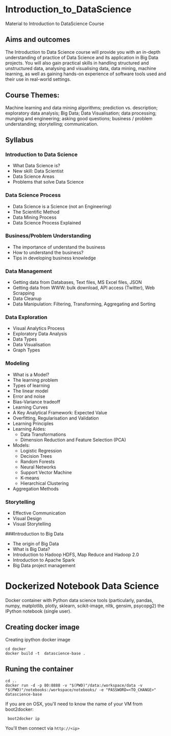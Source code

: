 # Introduction_to_DataScience
Material to Introduction to DataScience Course

## Aims and outcomes
The Introduction to Data Science course will provide you with an in-depth understanding of practice of Data Science and its application in Big Data projects. You will also gain practical skills in handling structured and unstructured data, analysing and visualising data, data mining, machine learning, as well as gaining hands-on experience of software tools used and their use in real-world settings.

## Course Themes:
Machine learning and data mining algorithms; prediction vs. description; exploratory data analysis; Big Data; Data Visualisation; data processing; munging and engineering; asking good questions; business / problem understanding; storytelling; communication.

## Syllabus

### Introduction to Data Science
* What Data Science is?
* New skill: Data Scientist
* Data Science Areas
* Problems that solve Data Science

### Data Science Process
* Data Science is a Science (not an Engineering)
* The Scientific Method
* Data Mining Process
* Data Science Process Explained


### Business/Problem Understanding
* The importance of understand the business
* How to understand the business?
* Tips in developing business knowledge

### Data Management
* Getting data from Databases, Text files, MS Excel files, JSON
* Getting data from WWW: bulk download, API access (Twitter), Web Scrapping
* Data Cleanup
* Data Manipulation: Filtering, Transforming, Aggregating and Sorting

### Data Exploration
* Visual Analytics Process
* Exploratory Data Analysis
* Data Types
* Data Visualisation
* Graph Types

### Modeling
* What is a Model?
* The learning problem
* Types of learning
* The linear model
* Error and noise
* Bias-Variance tradeoff
* Learning Curves
* A Key Analytical Framework: Expected Value
* Overfitting, Regularisation and Validation
* Learning Principles
* Learning Aides: 
  * Data Transformations
  * Dimension Reduction and Feature Selection (PCA)
* Models:
  * Logistic Regression
  * Decision Trees
  * Random Forests
  * Neural Networks
  * Support Vector Machine
  * K-means
  * Hierarchical Clustering
* Aggregation Methods

### Storytelling
* Effective Communication
* Visual Design
* Visual Storytelling

###Introduction to Big Data
* The origin of Big Data
* What is Big Data?
* Introduction to Hadoop HDFS, Map Reduce and Hadoop 2.0
* Introduction to Apache Spark
* Big Data project management




Dockerized Notebook Data Science
======================

Docker container with Python data science tools (particularly, pandas, numpy, matplotlib, plotly, sklearn, scikit-image, nltk, gensim, psycopg2) the IPython notebook (single user). 

## Creating docker image

Creating ipython docker image

```
cd docker
docker build -t  datascience-base .
``` 

## Runing the container

```
cd ..
docker run -d -p 80:8888 -v "$(PWD)"/data:/workspace/data -v "$(PWD)"/notebooks:/workspace/notebooks/ -e "PASSWORD=<TO_CHANGE>" datascience-base
```


If you are on OSX, you'll need to know the name of your VM from boot2docker:

```
 boot2docker ip
```

You'll then connect via `http://<ip>`
